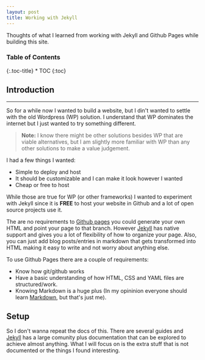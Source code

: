 ```yaml
---
layout: post
title: Working with Jekyll
---
```


Thoughts of what I learned from working with Jekyll and Github Pages while building this site.

<div class="toc" markdown="1">
<!-- Set class to title-->
  <h3>Table of Contents</h3>
  {:.toc-title}
  * TOC
  {:toc}
</div>

## Introduction 
---

So for a while now I wanted to build a website, but I din't wanted to settle with the old Wordpress (WP) solution.
I understand that WP dominates the internet but I just wanted to try something different.

> __Note:__ I know there might be other solutions besides WP that are viable alternatives, but I am slightly more familiar with WP than any other solutions to make a value judgement. 

I had a few things I wanted:

* Simple to deploy and host
* It should be customizable and I can make it look however I wanted
* Cheap or free to host

While those are true for WP (or other frameworks) I wanted to experiment with Jekyll since it is __FREE__ to host your website in Github and a lot of open source projects use it.

The are no requirements to [Github pages](https://pages.github.com/) you could generate your own HTML and point your page to that branch. However [Jekyll](https://jekyllrb.com/docs/home/) has native support and gives you a lot of flexibility of how to organize your page. Also, you can just add blog posts/entries in markdown that gets transformed into HTML making it easy to write and not worry about anything else.

To use Github Pages there are a couple of requirements: 

* Know how git/github works
* Have a basic understanding of how HTML, CSS and YAML files are structured/work.
* Knowing Markdown is a huge plus (In my opininion everyone should learn [Markdown](https://guides.github.com/features/mastering-markdown/), but that's just me).

## Setup

So I don't wanna repeat the docs of this. There are several guides and [Jekyll](https://jekyllrb.com/docs/home/) has a large comunity plus documentation that can be explored to achieve almost anything. What I will focus on is the extra stuff that is not documented or the things I found interesting. 


